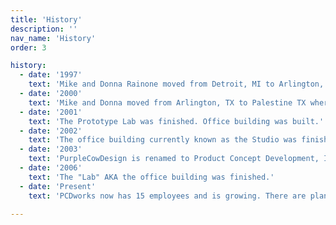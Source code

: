 ```yaml
---
title: 'History'
description: ''
nav_name: 'History'
order: 3

history:
  - date: '1997'
    text: 'Mike and Donna Rainone moved from Detroit, MI to Arlington, TX. "PurpleCowDesign" was named by Son, Robert Rainone. PurpleCowDesign was established in Mike and Donna Rainone’s garage in Arlington, TX with only one employee... Mike.'
  - date: '2000'
    text: 'Mike and Donna moved from Arlington, TX to Palestine TX where they worked out of their house until the Prototype shop was finished.\n\nDonna joins the company as President.'
  - date: '2001'
    text: 'The Prototype Lab was finished. Office building was built.'
  - date: '2002'
    text: 'The office building currently known as the Studio was finished. This is where Brainstorming sessions are held.'
  - date: '2003'
    text: 'PurpleCowDesign is renamed to Product Concept Development, Inc'
  - date: '2006'
    text: 'The "Lab" AKA the office building was finished.'
  - date: 'Present'
    text: 'PCDworks now has 15 employees and is growing. There are plans to expand the facility to include a larger Prototype Shop.'

---
```



<timeline :timeline="history"></timeline>

